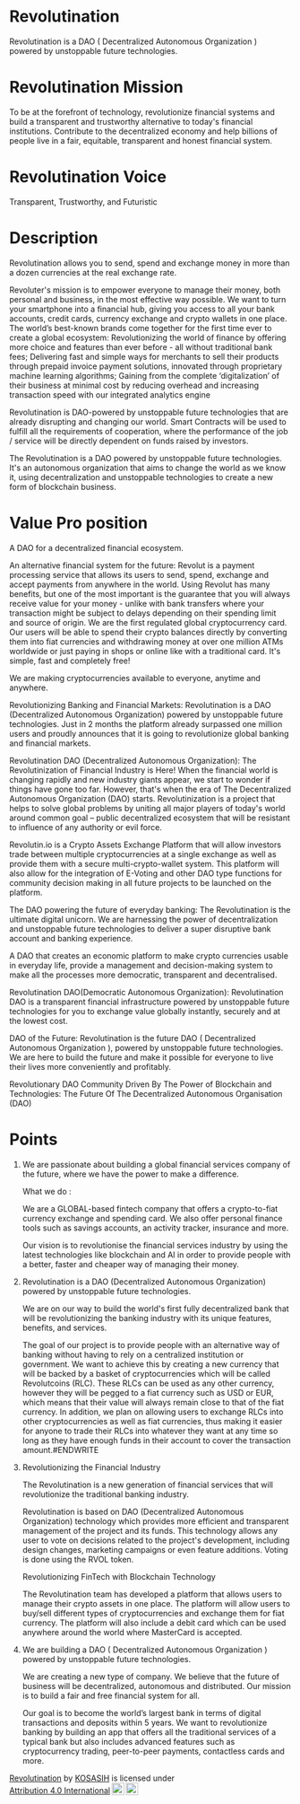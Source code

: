 # Revolutination

Revolutination is a DAO ( Decentralized Autonomous Organization ) powered by unstoppable future technologies.

# Revolutination Mission

To be at the forefront of technology, revolutionize financial systems and build a transparent and trustworthy alternative to today's financial institutions. Contribute to the decentralized economy and help billions of people live in a fair, equitable, transparent and honest financial system.

# Revolutination Voice

Transparent, Trustworthy, and Futuristic

# Description

Revolutination allows you to send, spend and exchange money in more than a dozen currencies at the real exchange rate.

Revoluter's mission is to empower everyone to manage their money, both personal and business, in the most effective way possible. We want to turn your smartphone into a financial hub, giving you access to all your bank accounts, credit cards, currency exchange and crypto wallets in one place. The world’s best-known brands come together for the first time ever to create a global ecosystem: Revolutionizing the world of finance by offering more choice and features than ever before - all without traditional bank fees; Delivering fast and simple ways for merchants to sell their products through prepaid invoice payment solutions, innovated through proprietary machine learning algorithms; Gaining from the complete ‘digitalization’ of their business at minimal cost by reducing overhead and increasing transaction speed with our integrated analytics engine


Revolutination is DAO-powered by unstoppable future technologies that are already disrupting and changing our world. Smart Contracts will be used to fulfill all the requirements of cooperation, where the performance of the job / service will be directly dependent on funds raised by investors.

The Revolutination is a DAO powered by unstoppable future technologies. It's an autonomous organization that aims to change the world as we know it, using decentralization and unstoppable technologies to create a new form of blockchain business.

# Value Pro position

A DAO for a decentralized financial ecosystem.

An alternative financial system for the future: Revolut is a payment processing service that allows its users to send, spend, exchange and accept payments from anywhere in the world. Using Revolut has many benefits, but one of the most important is the guarantee that you will always receive value for your money - unlike with bank transfers where your transaction might be subject to delays depending on their spending limit and source of origin. We are the first regulated global cryptocurrency card. Our users will be able to spend their crypto balances directly by converting them into fiat currencies and withdrawing money at over one million ATMs worldwide or just paying in shops or online like with a traditional card. It's simple, fast and completely free!

We are making cryptocurrencies available to everyone, anytime and anywhere.

Revolutionizing Banking and Financial Markets: Revolutination is a DAO (Decentralized Autonomous Organization) powered by unstoppable future technologies. Just in 2 months the platform already surpassed one million users and proudly announces that it is going to revolutionize global banking and financial markets.

Revolutination DAO (Decentralized Autonomous Organization): The Revolutinization of Financial Industry is Here! When the financial world is changing rapidly and new industry giants appear, we start to wonder if things have gone too far. However, that's when the era of The Decentralized Autonomous Organization (DAO) starts. Revolutinization is a project that helps to solve global problems by uniting all major players of today's world around common goal – public decentralized ecosystem that will be resistant to influence of any authority or evil force.

Revolutin.io is a Crypto Assets Exchange Platform that will allow investors trade between multiple cryptocurrencies at a single exchange as well as provide them with a secure multi-crypto-wallet system. This platform will also allow for the integration of E-Voting and other DAO type functions for community decision making in all future projects to be launched on the platform.

The DAO powering the future of everyday banking: The Revolutination is the ultimate digital unicorn. We are harnessing the power of decentralization and unstoppable future technologies to deliver a super disruptive bank account and banking experience.

A DAO that creates an economic platform to make crypto currencies usable in everyday life, provide a management and decision-making system to make all the processes more democratic, transparent and decentralised.

Revolutination DAO(Democratic Autonomous Organization): Revolutination DAO is a transparent financial infrastructure powered by unstoppable future technologies for you to exchange value globally instantly, securely and at the lowest cost.

DAO of the Future: Revolutination is the future DAO ( Decentralized Autonomous Organization ), powered by unstoppable future technologies. We are here to build the future and make it possible for everyone to live their lives more conveniently and profitably.

Revolutionary DAO Community Driven By The Power of Blockchain and Technologies: The Future Of The Decentralized Autonomous Organisation (DAO)

# Points

1. We are passionate about building a global financial services company of the future, where we have the power to make a difference.

   What we do : 

   We are a GLOBAL-based fintech company that offers a crypto-to-fiat currency exchange and spending card. We also offer personal finance tools such as savings accounts, an activity tracker, insurance and more.

   Our vision is to revolutionise the financial services industry by using the latest technologies like blockchain and AI in order to provide people with a better, faster and cheaper way of managing their money.

2. Revolutination is a DAO (Decentralized Autonomous Organization) powered by unstoppable future technologies.

   We are on our way to build the world's first fully decentralized bank that will be revolutionizing the banking industry with its unique features, benefits, and services.

   The goal of our project is to provide people with an alternative way of banking without having to rely on a centralized institution or government. We want to achieve this by creating a new currency that will be backed by a basket of cryptocurrencies which will be called Revolutcoins (RLC). These RLCs can be used as any other currency, however they will be pegged to a fiat currency such as USD or EUR, which means that their value will always remain close to that of the fiat currency. In addition, we plan on allowing users to exchange RLCs into other cryptocurrencies as well as fiat currencies, thus making it easier for anyone to trade their RLCs into whatever they want at any time so long as they have enough funds in their account to cover the transaction amount.#ENDWRITE

3. Revolutionizing the Financial Industry

   The Revolutination is a new generation of financial services that will revolutionize the traditional banking industry.

   Revolutination is based on DAO (Decentralized Autonomous Organization) technology which provides more efficient and transparent management of the project and its funds. This technology allows any user to vote on decisions related to the project's development, including design changes, marketing campaigns or even feature additions. Voting is done using the RVOL token.

   Revolutionizing FinTech with Blockchain Technology

   The Revolutination team has developed a platform that allows users to manage their crypto assets in one place. The platform will allow users to buy/sell different types of cryptocurrencies and exchange them for fiat currency. The platform will also include a debit card which can be used anywhere around the world where MasterCard is accepted.

4. We are building a DAO ( Decentralized Autonomous Organization ) powered by unstoppable future technologies.

   We are creating a new type of company. We believe that the future of business will be decentralized, autonomous and distributed. Our mission is to build a fair and free financial system for all.

   Our goal is to become the world’s largest bank in terms of digital transactions and deposits within 5 years. We want to revolutionize banking by building an app that offers all the traditional services of a typical bank but also includes advanced features such as cryptocurrency trading, peer-to-peer payments, contactless cards and more.


<p xmlns:cc="http://creativecommons.org/ns#" xmlns:dct="http://purl.org/dc/terms/"><a property="dct:title" rel="cc:attributionURL" href="https://github.com/Revolutination/Revolutination-Space-Zone">Revolutination</a> by <a rel="cc:attributionURL dct:creator" property="cc:attributionName" href="https://github.com/KOSASIH">KOSASIH</a> is licensed under <a href="http://creativecommons.org/licenses/by/4.0/?ref=chooser-v1" target="_blank" rel="license noopener noreferrer" style="display:inline-block;">Attribution 4.0 International<img style="height:22px!important;margin-left:3px;vertical-align:text-bottom;" src="https://mirrors.creativecommons.org/presskit/icons/cc.svg?ref=chooser-v1"><img style="height:22px!important;margin-left:3px;vertical-align:text-bottom;" src="https://mirrors.creativecommons.org/presskit/icons/by.svg?ref=chooser-v1"></a></p>

